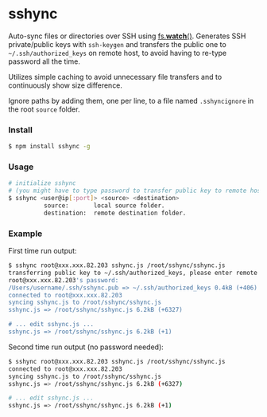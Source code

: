 # sshync

Auto-sync files or directories over SSH using [fs.**watch**()](https://nodejs.org/docs/latest/api/fs.html#fs_fs_watch_filename_options_listener). Generates SSH private/public keys with ```ssh-keygen``` and transfers the public one to ```~/.ssh/authorized_keys``` on remote host, to avoid having to re-type password all the time.

Utilizes simple caching to avoid unnecessary file transfers and to continuously show size difference.

Ignore paths by adding them, one per line, to a file named  ```.sshyncignore``` in the root ```source``` folder.

### Install

```bash
$ npm install sshync -g
```

### Usage

```bash
# initialize sshync
# (you might have to type password to transfer public key to remote host)
$ sshync <user@ip[:port]> <source> <destination>
          source:       local source folder.
          destination:  remote destination folder.
```

### Example

First time run output:

```bash
$ sshync root@xxx.xxx.82.203 sshync.js /root/sshync/sshync.js
transferring public key to ~/.ssh/authorized_keys, please enter remote password:
root@xxx.xxx.82.203's password:
/Users/username/.ssh/sshync.pub => ~/.ssh/authorized_keys 0.4kB (+406)
connected to root@xxx.xxx.82.203
syncing sshync.js to /root/sshync/sshync.js
sshync.js => /root/sshync/sshync.js 6.2kB (+6327)

# ... edit sshync.js ...
sshync.js => /root/sshync/sshync.js 6.2kB (+1)
```

Second time run output (no password needed):

```bash
$ sshync root@xxx.xxx.82.203 sshync.js /root/sshync/sshync.js
connected to root@xxx.xxx.82.203
syncing sshync.js to /root/sshync/sshync.js
sshync.js => /root/sshync/sshync.js 6.2kB (+6327)

# ... edit sshync.js ...
sshync.js => /root/sshync/sshync.js 6.2kB (+1)
```

